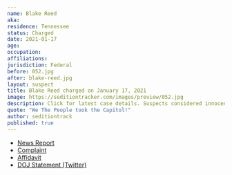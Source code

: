 ```yaml
---
name: Blake Reed
aka:
residence: Tennessee
status: Charged
date: 2021-01-17
age:
occupation:
affiliations:
jurisdiction: Federal
before: 052.jpg
after: blake-reed.jpg
layout: suspect
title: Blake Reed charged on January 17, 2021
image: https://seditiontracker.com/images/preview/052.jpg
description: Click for latest case details. Suspects considered innocent until proven guilty.
quote: "We The People took the Capitol!"
author: seditiontrack
published: true
---
```


- [News Report](https://www.tennessean.com/story/news/crime/2021/01/17/nashville-man-blake-austin-reed-charged-fbi-capitol-riot/4196605001/)
- [Complaint](https://www.justice.gov/opa/page/file/1355936/download)
- [Affidavit](https://www.justice.gov/opa/page/file/1355931/download)
- [DOJ Statement (Twitter)](https://twitter.com/USAO_MDTN/status/1350818029693763586)
